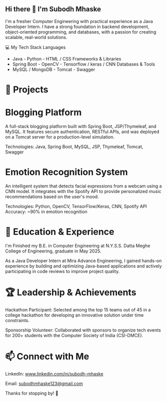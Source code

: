 ## Hi there 👋 I'm Subodh Mhaske
I'm a fresher Computer Engineering with practical experience as a Java Developer Intern. I have a strong foundation in backend development, object-oriented programming, and databases, with a passion for creating scalable, real-world solutions.

💻 My Tech Stack
Languages           
- Java               - Python                  - HTML / CSS
Frameworks & Libraries
- Spring Boot        - OpenCV                  - Tensorflow / keras / CNN
Databases & Tools
- MySQL / MongoDB    - Tomcat                  - Swagger


# 🚀 Projects
# Blogging Platform
A full-stack blogging platform built with Spring Boot, JSP/Thymeleaf, and MySQL. It features secure authentication, RESTful APIs, and was deployed on a Tomcat server for a production-level simulation.

Technologies: Java, Spring Boot, MySQL, JSP, Thymeleaf, Tomcat, Swagger


# Emotion Recognition System
An intelligent system that detects facial expressions from a webcam using a CNN model. It integrates with the Spotify API to provide personalized music recommendations based on the user's mood.

Technologies: Python, OpenCV, TensorFlow/Keras, CNN, Spotify API
Accuracy: ~90% in emotion recognition


# 🌱 Education & Experience
I'm Finished my B.E. in Computer Engineering at N.Y.S.S. Datta Meghe College of Engineering, graduate in May 2025.

As a Java Developer Intern at Mira Advance Engineering, I gained hands-on experience by building and optimizing Java-based applications and actively participating in code reviews to improve project quality.

# 🏆 Leadership & Achievements
Hackathon Participant: Selected among the top 15 teams out of 45 in a college hackathon for developing an innovative solution under time constraints.

Sponsorship Volunteer: Collaborated with sponsors to organize tech events for 200+ students with the Computer Society of India (CSI-DMCE).

# 📫 Connect with Me
LinkedIn: www.linkedin.com/in/subodh-mhaske

Email: subodhmhaske123@gmail.com

Thanks for stopping by! 👋
